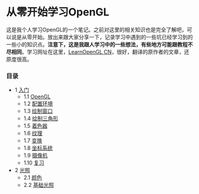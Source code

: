 # 从零开始学习OpenGL

这是我个人学习OpenGL的一个笔记。之前对这里的相关知识也是完全了解吧，可以说是从零开始。放出来跟大家分享一下，记录学习中遇到的一些坑已经学习到的一些小的知识点。**注意下，这是我跟人学习中的一些想法，有些地方可能跟教程不尽相同**。学习网址在这里，[LearnOpenGL CN](https://learnopengl-cn.github.io/)，很好，翻译的原作者的文章，还原度很高。

### 目录

- 1 [入门](https://github.com/CodeWicky/Learning-OpenGL/tree/master/%E5%85%A5%E9%97%A8)
	- 1.1 [OpenGL](https://github.com/CodeWicky/Learning-OpenGL/blob/master/%E5%85%A5%E9%97%A8/1.OpenGL.md)
	- 1.2 [配置环境](https://github.com/CodeWicky/Learning-OpenGL/blob/master/%E5%85%A5%E9%97%A8/2.%E9%85%8D%E7%BD%AE%E7%8E%AF%E5%A2%83.md)
	- 1.3 [绘制窗口](https://github.com/CodeWicky/Learning-OpenGL/blob/master/%E5%85%A5%E9%97%A8/3.%E7%BB%98%E5%88%B6%E7%AA%97%E5%8F%A3.md)
	- 1.4 [绘制三角形](https://github.com/CodeWicky/Learning-OpenGL/blob/master/%E5%85%A5%E9%97%A8/4.%E7%BB%98%E5%88%B6%E4%B8%89%E8%A7%92%E5%BD%A2.md)
	- 1.5 [着色器](https://github.com/CodeWicky/Learning-OpenGL/blob/master/%E5%85%A5%E9%97%A8/5.%E7%9D%80%E8%89%B2%E5%99%A8.md)
	- 1.6 [纹理](https://github.com/CodeWicky/Learning-OpenGL/blob/master/%E5%85%A5%E9%97%A8/6.%E7%BA%B9%E7%90%86.md)
	- 1.7 [变换](https://github.com/CodeWicky/Learning-OpenGL/blob/master/%E5%85%A5%E9%97%A8/7.%E5%8F%98%E6%8D%A2.md)
	- 1.8 [坐标系统](https://github.com/CodeWicky/Learning-OpenGL/blob/master/%E5%85%A5%E9%97%A8/8.%E5%9D%90%E6%A0%87%E7%B3%BB%E7%BB%9F.md)
	- 1.9 [摄像机](https://github.com/CodeWicky/Learning-OpenGL/blob/master/%E5%85%A5%E9%97%A8/9.%E6%91%84%E5%83%8F%E6%9C%BA.md)
	- 1.10 [复习](https://github.com/CodeWicky/Learning-OpenGL/blob/master/%E5%85%A5%E9%97%A8/10.%E5%A4%8D%E4%B9%A0.md)
- 2 [光照](https://github.com/CodeWicky/Learning-OpenGL/tree/master/%E5%85%89%E7%85%A7)
	- 2.1 [颜色](https://github.com/CodeWicky/Learning-OpenGL/blob/master/%E5%85%89%E7%85%A7/1.%E9%A2%9C%E8%89%B2.md)
	- 2.2 [基础光照](https://github.com/CodeWicky/Learning-OpenGL/blob/master/%E5%85%89%E7%85%A7/2.%E5%9F%BA%E7%A1%80%E5%85%89%E7%85%A7.md)
    
